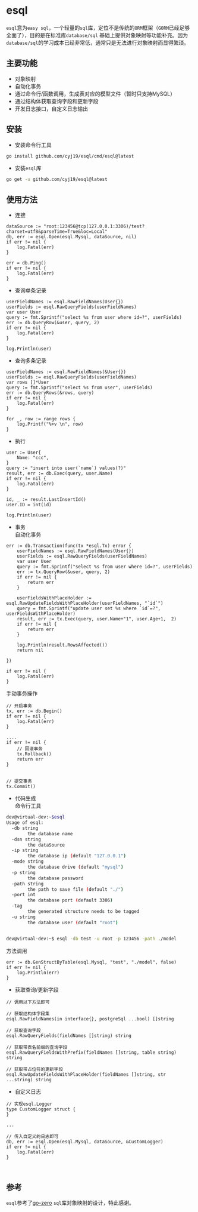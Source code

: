 # esql

`esql`意为`easy sql`，一个轻量的`sql`库，定位不是传统的`ORM`框架（`GORM`已经足够全面了），目的是在标准库`database/sql` 
基础上提供对象映射等功能补充。因为`database/sql`的学习成本已经非常低，通常只是无法进行对象映射而显得繁琐。
## 主要功能 
- 对象映射
- 自动化事务
- 通过命令行/函数调用，生成表对应的模型文件（暂时只支持MySQL）
- 通过结构体获取查询字段和更新字段
- 开发日志接口，自定义日志输出

## 安装
- 安装命令行工具
```bash
go install github.com/cyj19/esql/cmd/esql@latest
```
- 安装`esql`库
```bash
go get -u github.com/cyj19/esql@latest
```

## 使用方法
- 连接
```
dataSource := "root:123456@tcp(127.0.0.1:3306)/test?charset=utf8&parseTime=True&loc=Local"
db, err := esql.Open(esql.Mysql, dataSource, nil)
if err != nil {
    log.Fatal(err)
}

err = db.Ping()
if err != nil {
    log.Fatal(err)
}
```
- 查询单条记录
```
userFieldNames := esql.RawFieldNames(User{})
userFields := esql.RawQueryFields(userFieldNames)
var user User
query := fmt.Sprintf("select %s from user where id=?", userFields)
err := db.QueryRow(&user, query, 2)
if err != nil {
    log.Fatal(err)
}

log.Println(user)
```
- 查询多条记录
```
userFieldNames := esql.RawFieldNames(&User{})
userFields := esql.RawQueryFields(userFieldNames)
var rows []*User
query := fmt.Sprintf("select %s from user", userFields)
err := db.QueryRows(&rows, query)
if err != nil {
    log.Fatal(err)
}

for _, row := range rows {
    log.Printf("%+v \n", row)
}
```

- 执行
```
user := User{
    Name: "ccc",
}
query := "insert into user(`name`) values(?)"
result, err := db.Exec(query, user.Name)
if err != nil {
    log.Fatal(err)
}

id, _ := result.LastInsertId()
user.ID = int(id)

log.Println(user)
```
- 事务  
自动化事务
```
err := db.Transaction(func(tx *esql.Tx) error {
    userFieldNames := esql.RawFieldNames(User{})
    userFields := esql.RawQueryFields(userFieldNames)
    var user User
    query := fmt.Sprintf("select %s from user where id=?", userFields)
    err := tx.QueryRow(&user, query, 2)
    if err != nil {
        return err
    }

    userFieldsWithPlaceHolder :=  esql.RawUpdateFieldsWithPlaceHolder(userFieldNames, "`id`")
    query = fmt.Sprintf("update user set %s where `id`=?", userFieldsWithPlaceHolder)
    result, err := tx.Exec(query, user.Name+"1", user.Age+1,  2)
    if err != nil {
        return err
    }

    log.Println(result.RowsAffected())
    return nil

})

if err != nil {
    log.Fatal(err)
}
```
手动事务操作
```
// 开启事务
tx, err := db.Begin()
if err != nil {
    log.Fatal(err)
}

....
if err != nil {
    // 回滚事务
    tx.Rollback()
    return err
}


// 提交事务
tx.Commit()
```
- 代码生成  
命令行工具
```bash
dev@virtual-dev:~$esql
Usage of esql:
  -db string
        the database name
  -dsn string
        the dataSource
  -ip string
        the database ip (default "127.0.0.1")
  -mode string
        the database drive (default "mysql")
  -p string
        the database password
  -path string
        the path to save file (default "./")
  -port int
        the database port (default 3306)
  -tag
        the generated structure needs to be tagged
  -u string
        the database user (default "root")


dev@virtual-dev:~$ esql -db test -u root -p 123456 -path ./model
```
方法调用
```
err := db.GenStructByTable(esql.Mysql, "test", "./model", false)
if err != nil {
    log.Println(err)
}
```

- 获取查询/更新字段
```
// 调用以下方法即可

// 获取结构体字段集
esql.RawFieldNames(in interface{}, postgreSql ...bool) []string

// 获取查询字段
esql.RawQueryFields(fieldNames []string) string

// 获取带表名前缀的查询字段
esql.RawQueryFieldsWithPrefix(fieldNames []string, table string) string

// 获取带占位符的更新字段
esql.RawUpdateFieldsWithPlaceHolder(fieldNames []string, str ...string) string
```
- 自定义日志
```
// 实现esql.Logger
type CustomLogger struct {
}

...

// 传入自定义的日志即可
db, err := esql.Open(esql.Mysql, dataSource, &CustomLogger)
if err != nil {
    log.Fatal(err)
}



```


## 参考
`esql`参考了[go-zero](https://github.com/zeromicro/go-zero) `sql`库对象映射的设计，特此感谢。  
